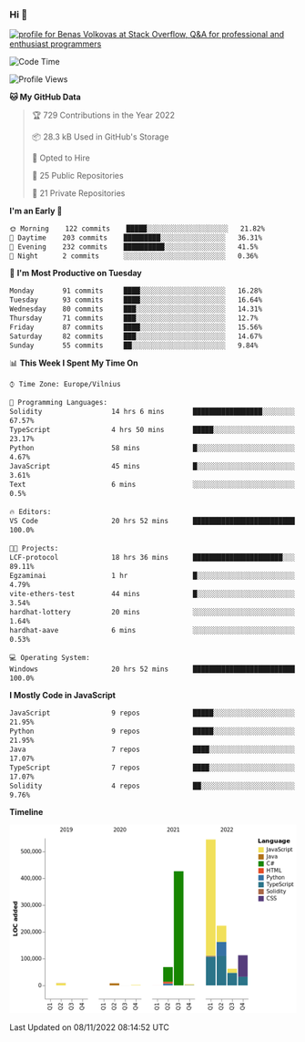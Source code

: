 ### Hi 👋
<a href="https://stackoverflow.com/users/14954249/benas-volkovas"><img src="https://stackoverflow.com/users/flair/14954249.png?theme=dark" width="208" height="58" alt="profile for Benas Volkovas at Stack Overflow, Q&amp;A for professional and enthusiast programmers" title="profile for Benas Volkovas at Stack Overflow, Q&amp;A for professional and enthusiast programmers"></a>

<!--START_SECTION:waka-->
![Code Time](http://img.shields.io/badge/Code%20Time-1%2C048%20hrs%2018%20mins-blue)

![Profile Views](http://img.shields.io/badge/Profile%20Views-0-blue)

**🐱 My GitHub Data** 

> 🏆 729 Contributions in the Year 2022
 > 
> 📦 28.3 kB Used in GitHub's Storage 
 > 
> 💼 Opted to Hire
 > 
> 📜 25 Public Repositories 
 > 
> 🔑 21 Private Repositories  
 > 
**I'm an Early 🐤** 

```text
🌞 Morning    122 commits    █████░░░░░░░░░░░░░░░░░░░░   21.82% 
🌆 Daytime    203 commits    █████████░░░░░░░░░░░░░░░░   36.31% 
🌃 Evening    232 commits    ██████████░░░░░░░░░░░░░░░   41.5% 
🌙 Night      2 commits      ░░░░░░░░░░░░░░░░░░░░░░░░░   0.36%

```
📅 **I'm Most Productive on Tuesday** 

```text
Monday       91 commits     ████░░░░░░░░░░░░░░░░░░░░░   16.28% 
Tuesday      93 commits     ████░░░░░░░░░░░░░░░░░░░░░   16.64% 
Wednesday    80 commits     ███░░░░░░░░░░░░░░░░░░░░░░   14.31% 
Thursday     71 commits     ███░░░░░░░░░░░░░░░░░░░░░░   12.7% 
Friday       87 commits     ████░░░░░░░░░░░░░░░░░░░░░   15.56% 
Saturday     82 commits     ███░░░░░░░░░░░░░░░░░░░░░░   14.67% 
Sunday       55 commits     ██░░░░░░░░░░░░░░░░░░░░░░░   9.84%

```


📊 **This Week I Spent My Time On** 

```text
⌚︎ Time Zone: Europe/Vilnius

💬 Programming Languages: 
Solidity                 14 hrs 6 mins       █████████████████░░░░░░░░   67.57% 
TypeScript               4 hrs 50 mins       █████░░░░░░░░░░░░░░░░░░░░   23.17% 
Python                   58 mins             █░░░░░░░░░░░░░░░░░░░░░░░░   4.67% 
JavaScript               45 mins             █░░░░░░░░░░░░░░░░░░░░░░░░   3.61% 
Text                     6 mins              ░░░░░░░░░░░░░░░░░░░░░░░░░   0.5%

🔥 Editors: 
VS Code                  20 hrs 52 mins      █████████████████████████   100.0%

🐱‍💻 Projects: 
LCF-protocol             18 hrs 36 mins      ██████████████████████░░░   89.11% 
Egzaminai                1 hr                █░░░░░░░░░░░░░░░░░░░░░░░░   4.79% 
vite-ethers-test         44 mins             █░░░░░░░░░░░░░░░░░░░░░░░░   3.54% 
hardhat-lottery          20 mins             ░░░░░░░░░░░░░░░░░░░░░░░░░   1.64% 
hardhat-aave             6 mins              ░░░░░░░░░░░░░░░░░░░░░░░░░   0.53%

💻 Operating System: 
Windows                  20 hrs 52 mins      █████████████████████████   100.0%

```

**I Mostly Code in JavaScript** 

```text
JavaScript               9 repos             █████░░░░░░░░░░░░░░░░░░░░   21.95% 
Python                   9 repos             █████░░░░░░░░░░░░░░░░░░░░   21.95% 
Java                     7 repos             ████░░░░░░░░░░░░░░░░░░░░░   17.07% 
TypeScript               7 repos             ████░░░░░░░░░░░░░░░░░░░░░   17.07% 
Solidity                 4 repos             ██░░░░░░░░░░░░░░░░░░░░░░░   9.76%

```


**Timeline**

![Chart not found](https://raw.githubusercontent.com/BenasVolkovas/BenasVolkovas/main/charts/bar_graph.png) 


 Last Updated on 08/11/2022 08:14:52 UTC
<!--END_SECTION:waka-->
